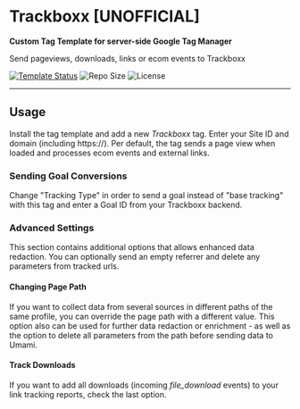 # Trackboxx [UNOFFICIAL]
**Custom Tag Template for server-side Google Tag Manager**

Send pageviews, downloads, links or ecom events to Trackboxx 

[![Template Status](https://img.shields.io/badge/Community%20Template%20Gallery%20Status-beta-orange)](https://tagmanager.google.com/gallery/#/owners/mbaersch/templates/trackboxx-tag-server) ![Repo Size](https://img.shields.io/github/repo-size/mbaersch/trackboxx-tag-server) ![License](https://img.shields.io/github/license/mbaersch/trackboxx-tag-server)
    
---

## Usage
Install the tag template and add a new *Trackboxx* tag. Enter your Site ID and domain (including https://). Per default, the tag sends a page view when loaded and processes ecom events and external links. 

### Sending Goal Conversions
Change "Tracking Type" in order to send a goal instead of "base tracking" with this tag and enter a Goal ID from your Trackboxx backend.   

### Advanced Settings
This section contains additional options that allows enhanced data redaction. You can optionally send an empty referrer and delete any parameters from tracked urls. 

#### Changing Page Path
If you want to collect data from several sources in different paths of the same profile, you can override the page path with a different value. This option also can be used for further data redaction or enrichment - as well as the option to delete all parameters from the path before sending data to Umami.

#### Track Downloads
If you want to add all downloads (incoming *file_download* events) to your link tracking reports, check the last option. 
